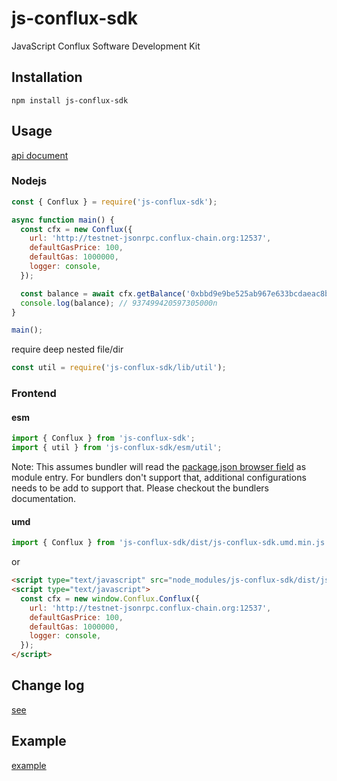 # js-conflux-sdk

JavaScript Conflux Software Development Kit

## Installation

`npm install js-conflux-sdk`

## Usage

[api document](https://github.com/Conflux-Chain/js-conflux-sdk/blob/master/api.md)

### Nodejs
```javascript
const { Conflux } = require('js-conflux-sdk');

async function main() {
  const cfx = new Conflux({
    url: 'http://testnet-jsonrpc.conflux-chain.org:12537',
    defaultGasPrice: 100,
    defaultGas: 1000000,
    logger: console,
  });

  const balance = await cfx.getBalance('0xbbd9e9be525ab967e633bcdaeac8bd5723ed4d6b');
  console.log(balance); // 937499420597305000n
}

main();
```
require deep nested file/dir  

``` javascript
const util = require('js-conflux-sdk/lib/util');
```

### Frontend

#### esm
``` javascript
import { Conflux } from 'js-conflux-sdk';
import { util } from 'js-conflux-sdk/esm/util';
```

Note: This assumes bundler will read the [package.json browser
field](https://docs.npmjs.com/files/package.json#browser) as module entry. For
bundlers don't support that, additional configurations needs to be add to
support that. Please checkout the bundlers documentation.

#### umd
``` javascript
import { Conflux } from 'js-conflux-sdk/dist/js-conflux-sdk.umd.min.js';
```

or  

``` html
<script type="text/javascript" src="node_modules/js-conflux-sdk/dist/js-conflux-sdk.umd.min.js"></script>
<script type="text/javascript">
  const cfx = new window.Conflux.Conflux({
    url: 'http://testnet-jsonrpc.conflux-chain.org:12537',
    defaultGasPrice: 100,
    defaultGas: 1000000,
    logger: console,
  });
</script>
```

## Change log

[see](https://github.com/Conflux-Chain/js-conflux-sdk/tree/master/CHANGE_LOG.md)


## Example

[example](https://github.com/Conflux-Chain/js-conflux-sdk/tree/master/example)
